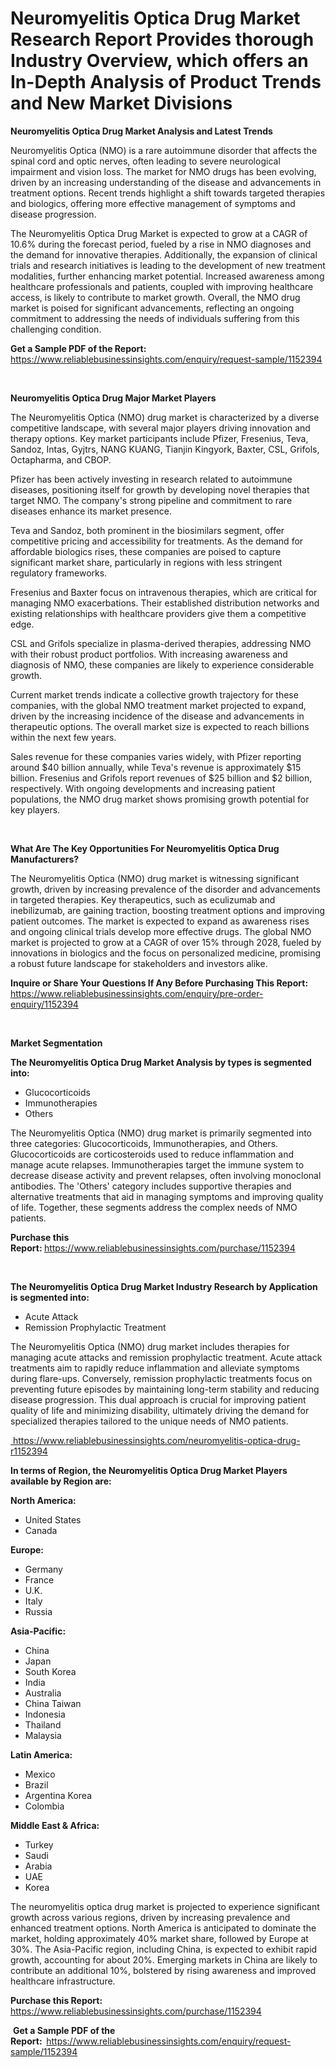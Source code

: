 <p><h1>Neuromyelitis Optica Drug Market Research Report Provides thorough Industry Overview, which offers an In-Depth Analysis of Product Trends and New Market Divisions</h1></p><p><strong>Neuromyelitis Optica Drug Market Analysis and Latest Trends</strong></p>
<p><p>Neuromyelitis Optica (NMO) is a rare autoimmune disorder that affects the spinal cord and optic nerves, often leading to severe neurological impairment and vision loss. The market for NMO drugs has been evolving, driven by an increasing understanding of the disease and advancements in treatment options. Recent trends highlight a shift towards targeted therapies and biologics, offering more effective management of symptoms and disease progression. </p><p>The Neuromyelitis Optica Drug Market is expected to grow at a CAGR of 10.6% during the forecast period, fueled by a rise in NMO diagnoses and the demand for innovative therapies. Additionally, the expansion of clinical trials and research initiatives is leading to the development of new treatment modalities, further enhancing market potential. Increased awareness among healthcare professionals and patients, coupled with improving healthcare access, is likely to contribute to market growth. Overall, the NMO drug market is poised for significant advancements, reflecting an ongoing commitment to addressing the needs of individuals suffering from this challenging condition.</p></p>
<p><strong>Get a Sample PDF of the Report:&nbsp;</strong> <a href="https://www.reliablebusinessinsights.com/enquiry/request-sample/1152394?utm_campaign=75&utm_medium=2&utm_source=Github&utm_content=ia&utm_term=19042025&utm_id=neuromyelitis-optica-drug">https://www.reliablebusinessinsights.com/enquiry/request-sample/1152394</a></p>
<p>&nbsp;</p>
<p><strong>Neuromyelitis Optica Drug Major Market Players</strong></p>
<p><p>The Neuromyelitis Optica (NMO) drug market is characterized by a diverse competitive landscape, with several major players driving innovation and therapy options. Key market participants include Pfizer, Fresenius, Teva, Sandoz, Intas, Gyjtrs, NANG KUANG, Tianjin Kingyork, Baxter, CSL, Grifols, Octapharma, and CBOP.</p><p>Pfizer has been actively investing in research related to autoimmune diseases, positioning itself for growth by developing novel therapies that target NMO. The company's strong pipeline and commitment to rare diseases enhance its market presence.</p><p>Teva and Sandoz, both prominent in the biosimilars segment, offer competitive pricing and accessibility for treatments. As the demand for affordable biologics rises, these companies are poised to capture significant market share, particularly in regions with less stringent regulatory frameworks.</p><p>Fresenius and Baxter focus on intravenous therapies, which are critical for managing NMO exacerbations. Their established distribution networks and existing relationships with healthcare providers give them a competitive edge.</p><p>CSL and Grifols specialize in plasma-derived therapies, addressing NMO with their robust product portfolios. With increasing awareness and diagnosis of NMO, these companies are likely to experience considerable growth.</p><p>Current market trends indicate a collective growth trajectory for these companies, with the global NMO treatment market projected to expand, driven by the increasing incidence of the disease and advancements in therapeutic options. The overall market size is expected to reach billions within the next few years.</p><p>Sales revenue for these companies varies widely, with Pfizer reporting around $40 billion annually, while Teva's revenue is approximately $15 billion. Fresenius and Grifols report revenues of $25 billion and $2 billion, respectively. With ongoing developments and increasing patient populations, the NMO drug market shows promising growth potential for key players.</p></p>
<p>&nbsp;</p>
<p><strong>What Are The Key Opportunities For Neuromyelitis Optica Drug Manufacturers?</strong></p>
<p><p>The Neuromyelitis Optica (NMO) drug market is witnessing significant growth, driven by increasing prevalence of the disorder and advancements in targeted therapies. Key therapeutics, such as eculizumab and inebilizumab, are gaining traction, boosting treatment options and improving patient outcomes. The market is expected to expand as awareness rises and ongoing clinical trials develop more effective drugs. The global NMO market is projected to grow at a CAGR of over 15% through 2028, fueled by innovations in biologics and the focus on personalized medicine, promising a robust future landscape for stakeholders and investors alike.</p></p>
<p><strong>Inquire or Share Your Questions If Any Before Purchasing This Report:</strong> <a href="https://www.reliablebusinessinsights.com/enquiry/pre-order-enquiry/1152394?utm_campaign=75&utm_medium=2&utm_source=Github&utm_content=ia&utm_term=19042025&utm_id=neuromyelitis-optica-drug">https://www.reliablebusinessinsights.com/enquiry/pre-order-enquiry/1152394</a></p>
<p>&nbsp;</p>
<p><strong>Market Segmentation</strong></p>
<p><strong>The Neuromyelitis Optica Drug Market Analysis by types is segmented into:</strong></p>
<p><ul><li>Glucocorticoids</li><li>Immunotherapies</li><li>Others</li></ul></p>
<p><p>The Neuromyelitis Optica (NMO) drug market is primarily segmented into three categories: Glucocorticoids, Immunotherapies, and Others. Glucocorticoids are corticosteroids used to reduce inflammation and manage acute relapses. Immunotherapies target the immune system to decrease disease activity and prevent relapses, often involving monoclonal antibodies. The 'Others' category includes supportive therapies and alternative treatments that aid in managing symptoms and improving quality of life. Together, these segments address the complex needs of NMO patients.</p></p>
<p><strong>Purchase this Report:&nbsp;</strong><a href="https://www.reliablebusinessinsights.com/purchase/1152394?utm_campaign=75&utm_medium=2&utm_source=Github&utm_content=ia&utm_term=19042025&utm_id=neuromyelitis-optica-drug">https://www.reliablebusinessinsights.com/purchase/1152394</a></p>
<p>&nbsp;</p>
<p><strong>The Neuromyelitis Optica Drug Market Industry Research by Application is segmented into:</strong></p>
<p><ul><li>Acute Attack</li><li>Remission Prophylactic Treatment</li></ul></p>
<p><p>The Neuromyelitis Optica (NMO) drug market includes therapies for managing acute attacks and remission prophylactic treatment. Acute attack treatments aim to rapidly reduce inflammation and alleviate symptoms during flare-ups. Conversely, remission prophylactic treatments focus on preventing future episodes by maintaining long-term stability and reducing disease progression. This dual approach is crucial for improving patient quality of life and minimizing disability, ultimately driving the demand for specialized therapies tailored to the unique needs of NMO patients.</p></p>
<p><a href="https://www.reliablebusinessinsights.com/neuromyelitis-optica-drug-r1152394?utm_campaign=75&utm_medium=2&utm_source=Github&utm_content=ia&utm_term=19042025&utm_id=neuromyelitis-optica-drug">&nbsp;https://www.reliablebusinessinsights.com/neuromyelitis-optica-drug-r1152394</a></p>
<p><strong>In terms of Region, the Neuromyelitis Optica Drug Market Players available by Region are:</strong></p>
<p>
    <p> <strong> North America: </strong>
        <ul>
            <li>United States</li>
            <li>Canada</li>
        </ul>
        </p> 
    <p> <strong> Europe: </strong>
        <ul>
            <li>Germany</li>
            <li>France</li>
            <li>U.K.</li>
            <li>Italy</li>
            <li>Russia</li>
        </ul>
        </p> 
    <p> <strong> Asia-Pacific: </strong>
        <ul>
            <li>China</li>
            <li>Japan</li>
            <li>South Korea</li>
            <li>India</li>
            <li>Australia</li>
            <li>China Taiwan</li>
            <li>Indonesia</li>
            <li>Thailand</li>
            <li>Malaysia</li>
        </ul>
        </p> 
    <p> <strong> Latin America: </strong>
        <ul>
            <li>Mexico</li>
            <li>Brazil</li>
            <li>Argentina Korea</li>
            <li>Colombia</li>
        </ul>
        </p> 
    <p> <strong> Middle East & Africa: </strong>
        <ul>
            <li>Turkey</li>
            <li>Saudi</li>
            <li>Arabia</li>
            <li>UAE</li>
            <li>Korea</li>
        </ul>
    </p>
    </p>
<p><p>The neuromyelitis optica drug market is projected to experience significant growth across various regions, driven by increasing prevalence and enhanced treatment options. North America is anticipated to dominate the market, holding approximately 40% market share, followed by Europe at 30%. The Asia-Pacific region, including China, is expected to exhibit rapid growth, accounting for about 20%. Emerging markets in China are likely to contribute an additional 10%, bolstered by rising awareness and improved healthcare infrastructure.</p></p>
<p><strong>Purchase this Report: </strong><a href="https://www.reliablebusinessinsights.com/purchase/1152394?utm_campaign=75&utm_medium=2&utm_source=Github&utm_content=ia&utm_term=19042025&utm_id=neuromyelitis-optica-drug">https://www.reliablebusinessinsights.com/purchase/1152394</a></p>
<p>&nbsp;<strong>Get a Sample PDF of the Report:&nbsp;&nbsp;</strong><a href="https://www.reliablebusinessinsights.com/enquiry/request-sample/1152394?utm_campaign=75&utm_medium=2&utm_source=Github&utm_content=ia&utm_term=19042025&utm_id=neuromyelitis-optica-drug">https://www.reliablebusinessinsights.com/enquiry/request-sample/1152394</a></p>
<p><strong></strong></p>
<p><p></p><p></p><p></p></p>